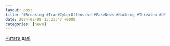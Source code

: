 ```yaml
---
layout: post
title: "#Breaking #Iran#CyberOffensive #FakeNews #Hacking #Threaten #USElections #Today - YouTube"
date: 2024-08-09 13:21:47 +0000
categories: [news]
---
```


[Читати далі](https://www.youtube.com/watch?v=Y00ixl8IiOs)
